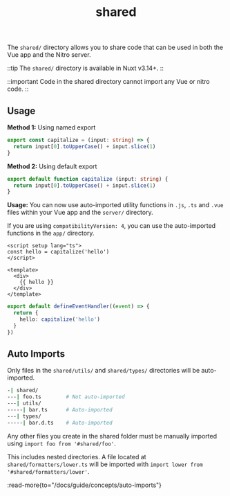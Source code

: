 ﻿---
title: 'shared'
head.title: 'shared/'
description: Use the shared/ directory to share functionality between the Vue app Nitro and server.
navigation.icon: i-ph-folder
---

The `shared/` directory allows you to share code that can be used in both the Vue app and the Nitro server.

::tip
The `shared/` directory is available in Nuxt v3.14+.
::

::important
Code in the shared directory cannot import any Vue or nitro code.
::

## Usage

**Method 1:** Using named export

```ts twoslash [shared/utils/capitalize.ts]
export const capitalize = (input: string) => {
  return input[0].toUpperCase() + input.slice(1)
}
```

**Method 2:** Using default export

```ts twoslash [shared/utils/capitalize.ts]
export default function capitalize (input: string) {
  return input[0].toUpperCase() + input.slice(1)
}
```

**Usage:** You can now use auto-imported utility functions in `.js`, `.ts` and `.vue` files within your Vue app and the `server/` directory. 

If you are using `compatibilityVersion: 4`, you can use the auto-imported functions in the `app/` directory.

```vue [app.vue]
<script setup lang="ts">
const hello = capitalize('hello')
</script>

<template>
  <div>
    {{ hello }}
  </div>
</template>
```

```ts [server/api/hello.get.ts]
export default defineEventHandler((event) => {
  return {
    hello: capitalize('hello')
  }
})
```

## Auto Imports

Only files in the `shared/utils/` and `shared/types/` directories will be auto-imported.

```bash [Directory Structure]
-| shared/
---| foo.ts        # Not auto-imported
---| utils/
-----| bar.ts      # Auto-imported
---| types/
-----| bar.d.ts    # Auto-imported
```

Any other files you create in the shared folder must be manually imported using `import foo from '#shared/foo'`.

This includes nested directories. A file located at `shared/formatters/lower.ts` will be imported with `import lower from '#shared/formatters/lower'`.

:read-more{to="/docs/guide/concepts/auto-imports"}
